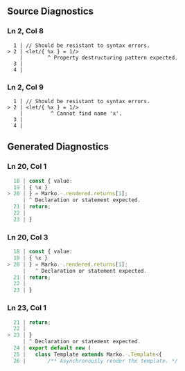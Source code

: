## Source Diagnostics
### Ln 2, Col 8
```marko
  1 | // Should be resistant to syntax errors.
> 2 | <let/{ %x } = 1/>
    |        ^ Property destructuring pattern expected.
  3 |
  4 |
```

### Ln 2, Col 9
```marko
  1 | // Should be resistant to syntax errors.
> 2 | <let/{ %x } = 1/>
    |         ^ Cannot find name 'x'.
  3 |
  4 |
```

## Generated Diagnostics
### Ln 20, Col 1
```ts
  18 | const { value:
  19 | { %x }
> 20 | } = Marko.ᜭ.rendered.returns[1];
     | ^ Declaration or statement expected.
  21 | return;
  22 |
  23 | }
```

### Ln 20, Col 3
```ts
  18 | const { value:
  19 | { %x }
> 20 | } = Marko.ᜭ.rendered.returns[1];
     |   ^ Declaration or statement expected.
  21 | return;
  22 |
  23 | }
```

### Ln 23, Col 1
```ts
  21 | return;
  22 |
> 23 | }
     | ^ Declaration or statement expected.
  24 | export default new (
  25 |   class Template extends Marko.ᜭ.Template<{
  26 |       /** Asynchronously render the template. */
```

